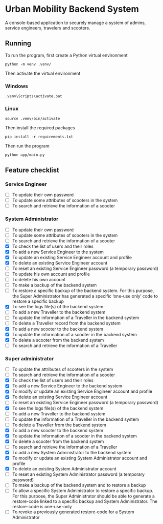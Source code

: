 # Urban Mobility Backend System

A console-based application to securely manage a system of admins, service engineers, travelers and scooters.

## Running
To run the program, first create a Python virtual environment
```shell
python -m venv .venv/
```
Then activate the virtual environment
### Windows
```shell
.venv\Scripts\activate.bat
```
### Linux
```shell
source .venv/bin/activate
```
Then install the required packages
```shell
pip install -r requirements.txt
```
Then run the program
```shell
python app/main.py
```

## Feature checklist
### Service Engineer
- [ ] To update their own password
- [ ] To update some attributes of scooters in the system
- [ ] To search and retrieve the information of a scooter
### System Administrator
- [ ] To update their own password
- [ ] To update some attributes of scooters in the system
- [ ] To search and retrieve the information of a scooter
- [x] To check the list of users and their roles
- [x] To add a new Service Engineer to the system
- [x] To update an existing Service Engineer account and profile
- [x] To delete an existing Service Engineer account
- [ ] To reset an existing Service Engineer password (a temporary password)
- [ ] To update his own account and profile
- [ ] To delete his own account
- [ ] To make a backup of the backend system
- [ ] To restore a specific backup of the backend system. For this purpose, the Super Administrator has generated a specific ‘one-use only’ code to restore a specific backup
- [x] To see the logs file(s) of the backend system
- [ ] To add a new Traveller to the backend system
- [ ] To update the information of a Traveller in the backend system
- [ ] To delete a Traveller record from the backend system
- [x] To add a new scooter to the backend system
- [x] To update the information of a scooter in the backend system
- [x] To delete a scooter from the backend system
- [ ] To search and retrieve the information of a Traveller
### Super administrator
- [ ] To update the attributes of scooters in the system
- [ ] To search and retrieve the information of a scooter
- [x] To check the list of users and their roles
- [x] To add a new Service Engineer to the backend system
- [x] To modify or update an existing Service Engineer account and profile
- [x] To delete an existing Service Engineer account
- [ ] To reset an existing Service Engineer password (a temporary password)
- [x] To see the logs file(s) of the backend system
- [ ] To add a new Traveller to the backend system
- [ ] To update the information of a Traveller in the backend system
- [ ] To delete a Traveller from the backend system
- [x] To add a new scooter to the backend system
- [x] To update the information of a scooter in the backend system
- [x] To delete a scooter from the backend system
- [ ] To search and retrieve the information of a Traveller
- [x] To add a new System Administrator to the backend system
- [x] To modify or update an existing System Administrator account and profile
- [x] To delete an existing System Administrator account
- [ ] To reset an existing System Administrator password (a temporary password)
- [ ] To make a backup of the backend system and to restore a backup
- [ ] To allow a specific System Administrator to restore a specific backup. For this purpose, the Super Administrator should be able to generate a restore-code linked to a specific backup and System Administrator. The restore-code is one-use-only
- [ ] To revoke a previously generated restore-code for a System Administrator
